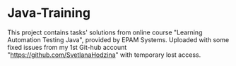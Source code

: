 # Java-Training
This project contains tasks' solutions from online course "Learning Automation Testing Java", provided by EPAM Systems.
Uploaded with some fixed issues from my 1st Git-hub account "https://github.com/SvetlanaHodzina" with temporary lost access.

